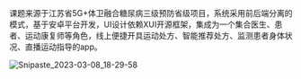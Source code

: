 课题来源于江苏省5G+体卫融合糖尿病三级预防省级项目，系统采用前后端分离的模式，基于安卓平台开发，UI设计依赖XUI开源框架，集成为一个集合医生、患者、运动康复师等角色，线上便捷开具运动处方、智能推荐处方、监测患者身体状况、直播运动指导的app。



![Snipaste_2023-03-08_18-29-58](https://cloudimageforsean.oss-cn-hangzhou.aliyuncs.com/Snipaste_2023-03-08_18-29-58.png)